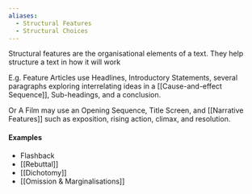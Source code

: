 ```yaml
---
aliases:
  - Structural Features
  - Structural Choices
---
```




Structural features are the organisational elements of a text.
They help structure a text in how it will work

E.g. Feature Articles use Headlines, Introductory Statements, several paragraphs exploring interrelating ideas in a [[Cause-and-effect Sequence]], Sub-headings, and a conclusion.

Or A Film may use an Opening Sequence, Title Screen, and [[Narrative Features]] such as exposition, rising action, climax, and resolution.

#### Examples
- Flashback
- [[Rebuttal]]
- [[Dichotomy]]
- [[Omission & Marginalisations]]
